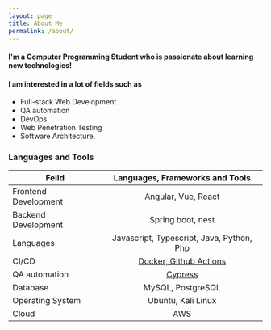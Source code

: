 ```yaml
---
layout: page
title: About Me
permalink: /about/
---
```



#### I'm a Computer Programming Student who is passionate about learning new technologies!
#### I am interested in a lot of fields such as 
- Full-stack Web Development
- QA automation
- DevOps
- Web Penetration Testing
- Software Architecture.

### Languages and Tools

| Feild   				|      Languages, Frameworks and Tools|
|-----------------------|:-----------------------------------:|
| Frontend Development  |  Angular, Vue, React| 
| Backend Development 	|		Spring boot, nest	| 
| Languages				| Javascript, Typescript, Java, Python, Php |  
| CI/CD					| [Docker, Github Actions](https://github.com/JessySeo9955/school_angular_nest/actions)|  
| QA automation			| [Cypress](https://github.com/JessySeo9955/cypress_automation)	 | 
| Database				| MySQL, PostgreSQL | 
| Operating System		| Ubuntu, Kali Linux | 
| Cloud					| AWS | 

